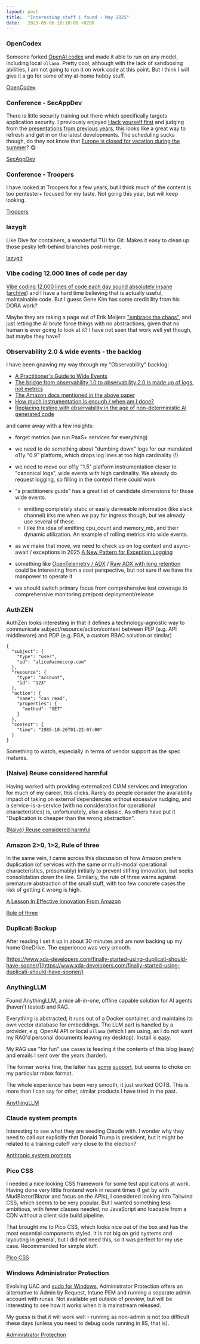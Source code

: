 ```yaml
---
layout: post
title:  "Interesting stuff i found - May 2025"
date:   2025-05-06 18:10:00 +0200
---
```

### OpenCodex
Someone forked [OpenAI codex](https://github.com/openai/codex) and made it able to run on any model, including local `ollama`. Pretty cool, although with the lack of sandboxing abilities, I am not going to run it on work code at this point. But I think I will give it a go  for some of my at-home hobby stuff.

[OpenCodex](https://github.com/ymichael/open-codex)

### Conference - SecAppDev
There is little security training out there which specifically targets application security. I previously enjoyed [Hack yourself first](https://www.pluralsight.com/courses/hack-yourself-first) and judging from the [presentations from previous years](https://secappdev.org/previous/), this looks like a great way to refresh and get in on the latest developments. The scheduling sucks though, do they not know that [Europe is closed for vacation during the summer](https://knowyourmeme.com/photos/2092429-twitter-x)? 😋

[SecAppDev](https://secappdev.org/)

### Conference - Troopers
I have looked at Troopers for a few years, but I think much of the content is too pentester+ focused for my taste. Not going this year, but will keep looking.

[Troopers](https://troopers.de/)

### lazygit
Like Dive for containers, a wonderful TUI for Git. Makes it easy to clean up those pesky left-behind branches post-merge.

[lazygit](https://github.com/jesseduffield/lazygit)

### Vibe coding 12.000 lines of code per day
[Vibe coding 12.000 lines of code each day sound absolutely insane](https://www.linkedin.com/posts/realgenekim_vibe-coding-workshop-for-leaders-september-activity-7325638022572429314-HP7m) ([archive](http://web.archive.org/web/20250509070022/https://itrevolution.com/articles/vibe-coding-workshop-for-leaders/)) and I have a hard time believing that is actually useful, maintainable code. But I guess Gene Kim has some credibility from his DORA work?

Maybe they are taking a page out of Erik Meijers ["embrace the chaos"](https://x.com/headinthebox/status/1918030539958972507), and just letting the AI brute force things with no abstractions, given that no human is ever going to look at it? I have not seen that work well yet though, but maybe they have?

### Observability 2.0 & wide events - the backlog
I have been gnawing my way through my "Observability" backlog:

- [A Practitioner's Guide to Wide Events ](https://jeremymorrell.dev/blog/a-practitioners-guide-to-wide-events/)
- [The bridge from observability 1.0 to observability 2.0 is made up of logs, not metrics](https://www.honeycomb.io/resources/bridge-from-observability1dot0-2dot0-logs-not-metrics)
- [The Amazon docs mentioned in the above paper](https://aws.amazon.com/builders-library/instrumenting-distributed-systems-for-operational-visibility/#Request_log_best_practices)
- [How much instrumentation is enough / when am I done?](https://blog.toshokelectric.com/blog/how-much-is-enough/)
- [Replacing testing with observability in the age of non-deterministic AI generated code](https://www.linkedin.com/posts/gergelyorosz_one-interesting-outcome-of-building-ai-applications-activity-7325520762339999762-FOer)

and came away with a few insights:

- forget metrics (we run PaaS+ services for everything)
- we need to do something about "dumbing down" logs for our mandated o11y "0.9" platform, which drops log lines at too high cardinality (!)
- we need to move our o11y "1.5" platform instrumentation closer to "canonical logs", wide events with high cardinality. We already do request logging, so filling in the context there could work
- "a practitioners guide" has a great list of candidate dimensions for those wide events. 
   - emitting completely static or easily deriveable information (like slack channel) irks me when we pay for ingress though, but we already use several of these.
   - I like the idea of emitting cpu_count and memory_mb, and their dynamic utilization. An example of rolling metrics into wide events.

- as we make that move, we need to check up on log context and async-await / exceptions in 2025 [A New Pattern for Exception Logging](https://blog.stephencleary.com/2020/06/a-new-pattern-for-exception-logging.html)
- something like [OpenTelemetry / ADX](https://learn.microsoft.com/en-us/azure/data-explorer/open-telemetry-connector?tabs=command-line) / [Raw ADX with long retention](https://mortenknudsen.net/?p=575) could be interesting from a cost perspective, but not sure if we have the manpower to operate it
- we should switch primary focus from comprehensive test coverage to comprehensive monitoring pre/post deployment/release

### AuthZEN
AuthZen looks interesting in that it defines a technology-agnostic way to communicate subject/resource/action/context between PEP (e.g. API middleware) and PDP (e.g. FGA, a custom RBAC solution or similar)

```
{
  "subject": {
    "type": "user",
    "id": "alice@acmecorp.com"
  },
  "resource": {
    "type": "account",
    "id": "123"
  },
  "action": {
    "name": "can_read",
    "properties": {
      "method": "GET"
    }
  },
  "context": {
    "time": "1985-10-26T01:22-07:00"
  }
}
```
Something to watch, especially in terms of vendor support as the spec matures.

### (Naive) Reuse considered harmful
Having worked with providing externalized CIAM services and integration for much of my career, this clicks. Rarely do people consider the availability impact of taking on external dependencies without excessive nudging, and a service-is-a-service (with no consideration for operational characteristics) is, unfortunately, also a classic. 
As others have put it "Duplication is cheaper than the wrong abstraction".

[(Naive) Reuse considered harmful](https://architectelevator.com/architecture/reuse-harmful/)

### Amazon 2>0, 1>2, Rule of three
In the same vein, I came across this discussion of how Amazon prefers duplication (of services with the same or multi-modal operational characteristics, presumably) initially to prevent stifling innovation, but seeks consolidation down the line. Similarly, the rule of three warns against premature abstraction of the small stuff, with too few concrete cases the risk of getting it wrong is high.

[A Lesson In Effective Innovation From Amazon](https://www.linkedin.com/pulse/lesson-effective-innovation-from-amazon-bill-franks/)

[Rule of three](https://en.wikipedia.org/wiki/Rule_of_three_(computer_programming))

### Duplicati Backup
After reading I set it up in about 30 minutes and am now backing up my home OneDrive. The experience was very smooth.

[https://www.xda-developers.com/finally-started-using-duplicati-should-have-sooner/](https://www.xda-developers.com/finally-started-using-duplicati-should-have-sooner/)

### AnythingLLM
Found AnythingLLM, a nice all-in-one, offline capable solution for AI agents (haven't tested) and RAG.

Everything is abstracted; it runs out of a Docker container, and maintains its own vector database for embeddings. The LLM part is handled by a provider, e.g. OpenAI API or local `ollama` 
(which I am using, as I do not want my RAG'd personal documents leaving my desktop). Install is [easy](https://github.com/Mintplex-Labs/anything-llm/blob/master/docker/HOW_TO_USE_DOCKER.md).

My RAG use "for fun" use cases is feeding it the contents of this blog (easy) and emails I sent over the years (harder). 

The former works fine, the latter has [some](https://github.com/Mintplex-Labs/anything-llm/blob/4b09a065908d572c4527a1962c25b74749f4cc55/collector/utils/constants.js#L32) [support](https://github.com/Mintplex-Labs/anything-llm/issues/102), but seems to choke on my particular mbox format.

The whole experience has been very smooth, it just worked OOTB. This is more than I can say for other, similar products I have tried in the past.

[AnythingLLM](https://anythingllm.com/)

### Claude system prompts
Interesting to see what they are seeding Claude with. I wonder why they need to call out explicitly that Donald Trump is president, but it might be related to a training cutoff very close to the election?

[Anthropic system prompts](https://docs.anthropic.com/en/release-notes/system-prompts)

### Pico CSS
I needed a nice looking CSS framework for some test applications at work. Having done very little frontend work in recent times (I get by with MudBlazor/Blazor and focus on the APIs), I considered looking into
Tailwind CSS, which seems to be very popular. But I wanted something less ambitious, with fewer classes needed, no JavaScript and loadable from a CDN without a client side build pipeline.

That brought me to Pico CSS, which looks nice out of the box and has the most essential components styled. It is not big on grid systems and layouting in general, but I did not need this, so it was perfect for
my use case. Recommended for simple stuff.

[Pico CSS](https://picocss.com/)

### Windows Administrator Protection
Evolving UAC and [sudo for Windows](https://learn.microsoft.com/en-us/windows/advanced-settings/sudo/?wt.mc_id=windows_inproduct_sudo), Administrator Protection offers an alternative to Admin by Request, Intune PEM 
and running a separate admin account with runas. Not available yet outside of preview, but will be interesting to see how it works when it is mainstream released. 

My guess is that it will work well - running as non-admin is not too difficult these days (unless you need to debug code running in IIS, that is).

[Administrator Protection](https://blogs.windows.com/windowsdeveloper/2025/05/19/enhance-your-application-security-with-administrator-protection/)

